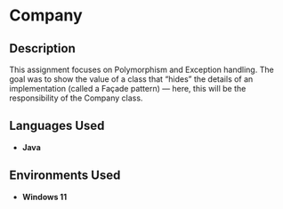 <h1>Company</h1>

<h2>Description</h2>
This assignment focuses on Polymorphism and Exception handling. The goal was to show the value of a class that “hides” the details of an implementation (called a Façade pattern) — here, this will be the responsibility of the Company class.

<br />


<h2>Languages Used</h2>

- <b>Java</b> 

<h2>Environments Used </h2>

- <b>Windows 11</b> 

<!--
 ```diff
- text in red
+ text in green
! text in orange
# text in gray
@@ text in purple (and bold)@@
```
--!>

